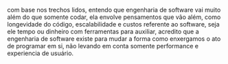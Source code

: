com base nos trechos lidos, entendo que engenharia de software vai muito além do que somente codar, ela envolve pensamentos que vão além, como longevidade do código, escalabilidade e custos referente ao software, seja ele tempo ou dinheiro com ferramentas para auxiliar, acredito que a engenharia de software existe para mudar a forma como enxergamos o ato de programar em si, não levando em conta somente performance e experiencia de usuário.
